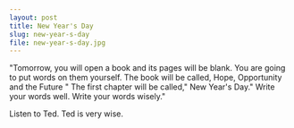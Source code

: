 ```yaml
---
layout: post
title: New Year's Day
slug: new-year-s-day
file: new-year-s-day.jpg
---
```


<p>&quot;Tomorrow, you will open a book and its pages will be blank.
You are going to put words on them yourself.
The book will be called, Hope, Opportunity and the Future &quot;
The first chapter will be called,&quot; New Year&#39;s Day.&quot;
Write your words well. Write your words wisely.&quot;</p>

<p>Listen to Ted.
Ted is very wise.</p>
